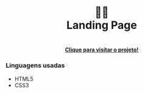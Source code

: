 <h1 align="center">
🕵️‍♂️<br>Landing Page
<h1>

<h4 align="center"><a href="https://landing-page-gamma-five.vercel.app/">Clique para visitar o projeto!</a></h4>

<h3>Linguagens usadas</h3>
<ul>
 <li>HTML5
 <li>CSS3
</ul>
  
